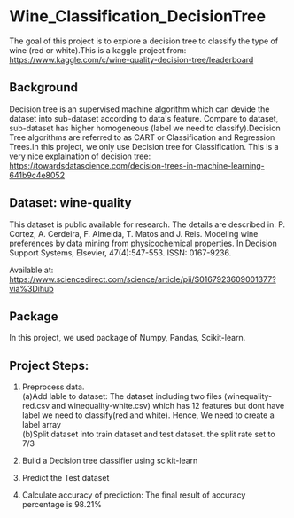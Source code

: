 # Wine_Classification_DecisionTree
The goal of this project is to explore a decision tree to classify the type of wine (red or white).This is a kaggle project from: https://www.kaggle.com/c/wine-quality-decision-tree/leaderboard

## Background
Decision tree is an supervised machine algorithm which can devide the dataset into sub-dataset according to data's feature. Compare to dataset, sub-dataset has higher homogeneous (label we need to classify).Decision Tree algorithms are referred to as CART or Classification and Regression Trees.In this project, we only use Decision tree for Classification. 
This is a very nice explaination of decision tree: https://towardsdatascience.com/decision-trees-in-machine-learning-641b9c4e8052

## Dataset: wine-quality
This dataset is public available for research. The details are described in:
  P. Cortez, A. Cerdeira, F. Almeida, T. Matos and J. Reis. 
  Modeling wine preferences by data mining from physicochemical properties.
  In Decision Support Systems, Elsevier, 47(4):547-553. ISSN: 0167-9236.

Available at: https://www.sciencedirect.com/science/article/pii/S0167923609001377?via%3Dihub

## Package
In this project, we used package of Numpy, Pandas, Scikit-learn. 

## Project Steps: 
1. Preprocess data.     
(a)Add lable to dataset: The dataset including two files (winequality-red.csv and winequality-white.csv) which has 12 features but dont have label we need to classify(red and white). Hence, We need to create a label array        
(b)Split dataset into train dataset and test dataset. the split rate set to 7/3

2. Build a Decision tree classifier using scikit-learn
3. Predict the Test dataset
4. Calculate accuracy of prediction: The final result of accuracy percentage is 98.21%
